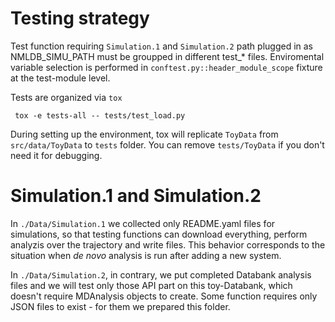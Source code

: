 # Testing strategy

Test function requiring `Simulation.1` and `Simulation.2` path plugged in as 
NMLDB_SIMU_PATH must be groupped in different test_* files. Enviromental variable 
selection is performed in `conftest.py::header_module_scope` fixture at the
test-module level.

Tests are organized via `tox`

```
 tox -e tests-all -- tests/test_load.py
```

During setting up the environment, tox will replicate `ToyData` from `src/data/ToyData`
to `tests` folder. You can remove `tests/ToyData` if you don't need it for debugging.

# Simulation.1 and Simulation.2

In `./Data/Simulation.1` we collected only README.yaml files for simulations, so that testing 
functions can download everything, perform analyzis over the trajectory and write files. This
behavior corresponds to the situation when _de novo_ analysis is run after adding a new system.

In `./Data/Simulation.2`, in contrary, we put completed Databank analysis files and we will
test only those API part on this toy-Databank, which doesn't require MDAnalysis objects
to create. Some function requires only JSON files to exist - for them we prepared
this folder.

